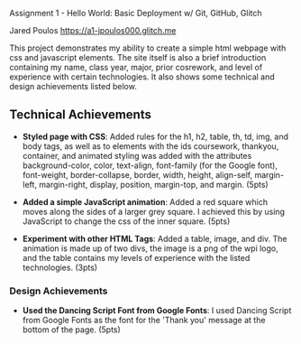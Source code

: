 Assignment 1 - Hello World: Basic Deployment w/ Git, GitHub, Glitch

Jared Poulos
https://a1-jpoulos000.glitch.me

This project demonstrates my ability to create a simple html webpage with css and javascript elements. The site itself is also a brief introduction containing my name, class year, major, prior cosrework, and level of experience with certain technologies. It also shows some technical and design achievements listed below.

## Technical Achievements
- **Styled page with CSS**: Added rules for the h1, h2, table, th, td, img, and body tags, as well as to elements with the ids coursework, thankyou, container, and animated styling was added with the attributes background-color, color, text-align, font-family (for the Google font), font-weight, border-collapse, border, width, height, align-self, margin-left, margin-right, display, position, margin-top, and margin. (5pts) 

- **Added a simple JavaScript animation**: Added a red square which moves along the sides of a larger grey square. I achieved this by using JavaScript to change the css of the inner square. (5pts) 
- **Experiment with other HTML Tags**: Added a table, image, and div. The animation is made up of two divs, the image is a png of the wpi logo, and the table contains my levels of experience with the listed technologies. (3pts)
### Design Achievements
- **Used the Dancing Script Font from Google Fonts**: I used Dancing Script from Google Fonts as the font for the 'Thank you' message at the bottom of the page. (5pts)
